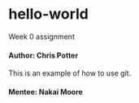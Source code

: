 # hello-world
Week 0 assignment

#### Author: Chris Potter
This is an example of how to use git.


#### Mentee: Nakai Moore
